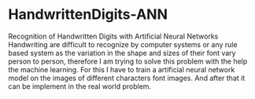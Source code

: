 # HandwrittenDigits-ANN
Recognition of Handwritten Digits with Artificial Neural Networks
Handwriting are difficult to recognize by computer systems or any rule based system as the variation in the shape and sizes of their font vary person to person, therefore I am trying to solve this problem with the help the machine learning. For this I have to train a artificial neural network model on the images of different characters font images. And after that it can be implement in the real world problem.
